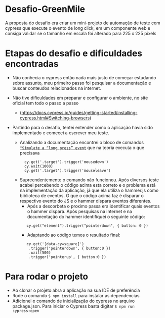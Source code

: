 # Desafio-GreenMile
A proposta do desafio era criar um mini-projeto de automação de teste com cypress que execute o evento de long click, em um componente web e consiga validar se o tamanho em escala foi alterado para 225 x 225 pixels

# Etapas do desafio e dificuldades encontradas
+ Não conhecia o cypress então nada mais justo de começar estudando sobre assunto, meu primeiro passo foi pesquisar a documentação e buscar conteudos relacionados na internet.
+ Não tive dificuldades em preparar e configurar o ambiente, no site oficial tem todo o passo a passo 
  + (https://docs.cypress.io/guides/getting-started/installing-cypress.html#Switching-browsers)

+ Partindo para o desafio, tentei entender como o aplicação havia sido implementado e comecei a escrever meu teste.
  + Analizando a documentação encontrei o bloco de comandos [`"Simulate a “long press” event`](https://docs.cypress.io/api/commands/trigger.html#Simulate-a-%E2%80%9Clong-press%E2%80%9D-event) que na teoria executa o que precisava 
    ```
      cy.get('.target').trigger('mousedown')
      cy.wait(1000)
      cy.get('.target').trigger('mouseleave')
    ```
  + Supreendentemente o comando não funcionou. Após diversos teste acabei percebendo o código acima esta correto e o problema está na implementação da aplicação, já que ela utiliza o hammer.js como biblioteca de eventos. O que o código acima faz é disparar o respectivo evento do JS e o hammer dispara eventos diferentes. 
    + Após a descorbeta o proximo passa era identificar quais eventos o hammer dispara. Após pesquisas na internet e na documentação do hammer identifiquei o seguinte código:
    ```
       cy.get("element").trigger("pointerdown", { button: 0 })
    ```
    + Adaptando ao código temos o resultado final:
    ```
       cy.get('[data-cy=square]')
        .trigger('pointerdown', { button:0 })
        .wait(500)
        .trigger('pointerup', { button:0 })
    ```
  
# Para rodar o projeto

- Ao clonar o projeto abra a aplicação na sua IDE de preferência
- Rode o comando `$ npm install` para instalar as dependencias
- Adicionei o comando de inicialização do cypress no arquivo package.json. Para iniciar o Cypress basta digitar `$ npm run cypress:open`
